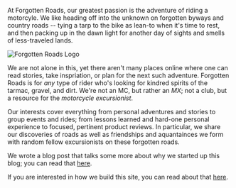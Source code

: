 At Forgotten Roads, our greatest passion is the adventure of riding a
motorcyle. We like heading off into the unknown on forgotten byways and
country roads -- tying a tarp to the bike as lean-to when it's time
to rest, and then packing up in the dawn light for another day of sights and
smells of less-traveled lands.

<img src="img/about.png" alt="Forgotten Roads Logo" class="about-portrait img-responsive"></span>

We are not alone in this, yet there aren't many places online where
one can read stories, take inspriation, or plan for the next such adventure.
Forgotten Roads is for *any* type of rider who's looking for kindred spirits
of the tarmac, gravel, and dirt. We're not an MC, but rather an *MX*; not a
club, but a resource for the *motorcycle excursionist*.

Our interests cover everything from personal adventures and stories to group
events and rides; from lessons learned and hard-one personal experience to
focused, pertinent product reviews. In particular, we share our discoveries of
roads as well as friendships and aquantainces we form with random fellow
excursionists on these forgotten roads.

We wrote a blog post that talks some more about why we started up this blog;
you can read that [here](/blog/archives/2016-09/19-221343/the-beginning-of-a-new-project.html).

If you are interested in how we build this site, you can read about that
[here](powered-by.html).

